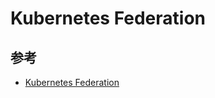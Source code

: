 # Kubernetes Federation




## 参考

  * [Kubernetes Federation](https://feisky.gitbooks.io/kubernetes/components/federation.html)